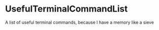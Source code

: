 # UsefulTerminalCommandList
A list of useful terminal commands, because I have a memory like a sieve
